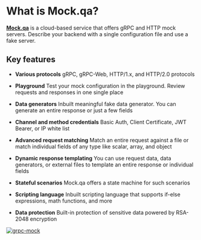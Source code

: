 # What is Mock.qa?

**[Mock.qa](https://mock.qa/)** is a cloud-based service that offers gRPC and HTTP mock servers. Describe your backend with a single configuration file and use a fake server. 

## Key features

- **Various protocols**
gRPC, gRPC-Web, HTTP/1.x, and HTTP/2.0 protocols

- **Playground**
Test your mock configuration in the playground. Review requests and responses in one single place

- **Data generators**
Inbuilt meaningful fake data generator. You can generate an entire response or just a few fields

- **Channel and method credentials**
Basic Auth, Client Certificate, JWT Bearer, or IP white list

- **Advanced request matching**
Match an entire request against a file or match individual fields of any type like scalar, array, and object

- **Dynamic response templating**
You can use request data, data generators, or external files to template an entire response or individual fields

- **Stateful scenarios**
Mock.qa offers a state machine for such scenarios

- **Scripting language**
Inbuilt scripting language that supports if-else expressions, math functions, and more

- **Data protection**
Built-in protection of sensitive data powered by RSA-2048 encryption

[![grpc-mock](https://user-images.githubusercontent.com/6689884/215168760-9717e755-3699-44f2-81ab-6b102873c81c.png)](https://mock.qa/)
